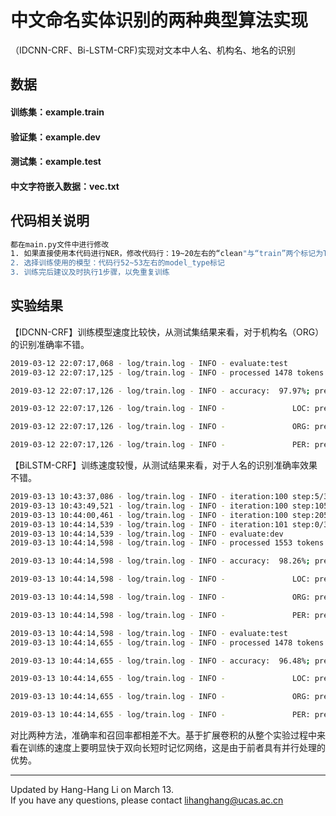 # 中文命名实体识别的两种典型算法实现
（IDCNN-CRF、Bi-LSTM-CRF)实现对文本中人名、机构名、地名的识别
## 数据
#### 训练集：example.train
#### 验证集：example.dev
#### 测试集：example.test
#### 中文字符嵌入数据：vec.txt
## 代码相关说明
```Bash
都在main.py文件中进行修改
1. 如果直接使用本代码进行NER，修改代码行：19~20左右的“clean"与“train”两个标记为True，否则修改为True
2. 选择训练使用的模型：代码行52~53左右的model_type标记
3. 训练完后建议及时执行1步骤，以免重复训练
```
## 实验结果
【IDCNN-CRF】训练模型速度比较快，从测试集结果来看，对于机构名（ORG）的识别准确率不错。
```Bash
2019-03-12 22:07:17,068 - log/train.log - INFO - evaluate:test
2019-03-12 22:07:17,125 - log/train.log - INFO - processed 1478 tokens with 69 phrases; found: 65 phrases; correct: 57.

2019-03-12 22:07:17,126 - log/train.log - INFO - accuracy:  97.97%; precision:  87.69%; recall:  82.61%; FB1:  85.07

2019-03-12 22:07:17,126 - log/train.log - INFO -               LOC: precision:  86.67%; recall:  83.87%; FB1:  85.25  30

2019-03-12 22:07:17,126 - log/train.log - INFO -               ORG: precision:  93.75%; recall:  83.33%; FB1:  88.24  16

2019-03-12 22:07:17,126 - log/train.log - INFO -               PER: precision:  84.21%; recall:  80.00%; FB1:  82.05  19
```
【BiLSTM-CRF】训练速度较慢，从测试结果来看，对于人名的识别准确率效果不错。
```Bash
2019-03-13 10:43:37,086 - log/train.log - INFO - iteration:100 step:5/305, NER loss: 0.064308
2019-03-13 10:43:49,521 - log/train.log - INFO - iteration:100 step:105/305, NER loss: 0.069525
2019-03-13 10:44:00,461 - log/train.log - INFO - iteration:100 step:205/305, NER loss: 0.059695
2019-03-13 10:44:14,539 - log/train.log - INFO - iteration:101 step:0/305, NER loss: 0.058964
2019-03-13 10:44:14,539 - log/train.log - INFO - evaluate:dev
2019-03-13 10:44:14,598 - log/train.log - INFO - processed 1553 tokens with 47 phrases; found: 54 phrases; correct: 44.

2019-03-13 10:44:14,598 - log/train.log - INFO - accuracy:  98.26%; precision:  81.48%; recall:  93.62%; FB1:  87.13

2019-03-13 10:44:14,598 - log/train.log - INFO -               LOC: precision:  80.00%; recall:  96.00%; FB1:  87.27  30

2019-03-13 10:44:14,598 - log/train.log - INFO -               ORG: precision:  88.89%; recall:  88.89%; FB1:  88.89  9

2019-03-13 10:44:14,598 - log/train.log - INFO -               PER: precision:  80.00%; recall:  92.31%; FB1:  85.71  15

2019-03-13 10:44:14,598 - log/train.log - INFO - evaluate:test
2019-03-13 10:44:14,655 - log/train.log - INFO - processed 1478 tokens with 69 phrases; found: 71 phrases; correct: 60.

2019-03-13 10:44:14,655 - log/train.log - INFO - accuracy:  96.48%; precision:  84.51%; recall:  86.96%; FB1:  85.71

2019-03-13 10:44:14,655 - log/train.log - INFO -               LOC: precision:  80.56%; recall:  93.55%; FB1:  86.57  36

2019-03-13 10:44:14,655 - log/train.log - INFO -               ORG: precision:  84.21%; recall:  88.89%; FB1:  86.49  19

2019-03-13 10:44:14,655 - log/train.log - INFO -               PER: precision:  93.75%; recall:  75.00%; FB1:  83.33  16
```
对比两种方法，准确率和召回率都相差不大。基于扩展卷积的从整个实验过程中来看在训练的速度上要明显快于双向长短时记忆网络，这是由于前者具有并行处理的优势。

-----
Updated by Hang-Hang Li on March 13.   
If you have any questions, please contact lihanghang@ucas.ac.cn


